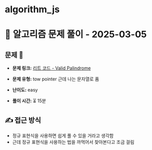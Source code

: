 # algorithm_js

# 📝 알고리즘 문제 풀이 - 2025-03-05

## 문제 📖

- **문제 링크:** [리트 코드 - Valid Palindrome](https://leetcode.com/problems/valid-palindrome/)

- **문제 유형:** tow pointer 근데 나는 문자열로 품

- **난이도:** easy

- **풀이 시간:** ⏳ 15분

## ✍ 접근 방식

- 정규 표현식을 사용하면 쉽게 풀 수 있을 거라고 생각함
- 근데 정규 표현식을 사용하는 법을 까먹어서 찾아본다고 조금 걸림
